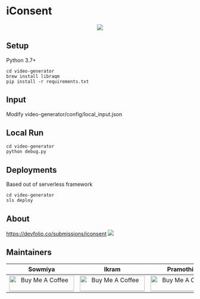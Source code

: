 # iConsent

<p align="center">
  <a href="https://www.patreon.com/iConsent" alt="Patreon"><img src="https://img.shields.io/badge/Sponsor on Patreon-iConsent-red.svg?logo=patreon" /></a>
</p>

## Setup
Python 3.7+

    cd video-generator
    brew install libraqm
    pip install -r requirements.txt
 
## Input
Modify video-generator/config/local_input.json

## Local Run
    cd video-generator
    python debug.py
 
## Deployments
Based out of serverless framework

    cd video-generator
    sls deploy
    
## About
https://devfolio.co/submissions/iconsent
[![](http://img.youtube.com/vi/jUFco7XdpN4/0.jpg)](http://www.youtube.com/watch?v=jUFco7XdpN4 "iConsent")


## Maintainers

|     Sowmiya     |      Ikram      |    Pramothini  |
| :-------------: | :-------------: | :-------------:|
| <a href="https://www.buymeacoffee.com/strangestquark" target="_blank"><img src="https://www.buymeacoffee.com/assets/img/custom_images/orange_img.png" alt="Buy Me A Coffee" style="height: 41px !important;width: 174px !important;box-shadow: 0px 3px 2px 0px rgba(190, 190, 190, 0.5) !important;-webkit-box-shadow: 0px 3px 2px 0px rgba(190, 190, 190, 0.5) !important;" ></a>| <a href="https://www.buymeacoffee.com/strangestquark" target="_blank"><img src="https://www.buymeacoffee.com/assets/img/custom_images/orange_img.png" alt="Buy Me A Coffee" style="height: 41px !important;width: 174px !important;box-shadow: 0px 3px 2px 0px rgba(190, 190, 190, 0.5) !important;-webkit-box-shadow: 0px 3px 2px 0px rgba(190, 190, 190, 0.5) !important;" ></a> | <a href="https://www.buymeacoffee.com/strangestquark" target="_blank"><img src="https://www.buymeacoffee.com/assets/img/custom_images/orange_img.png" alt="Buy Me A Coffee" style="height: 41px !important;width: 174px !important;box-shadow: 0px 3px 2px 0px rgba(190, 190, 190, 0.5) !important;-webkit-box-shadow: 0px 3px 2px 0px rgba(190, 190, 190, 0.5) !important;" ></a> |
